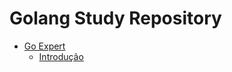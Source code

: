 # Golang Study Repository

- [Go Expert](https://github.com/dyhalmeida/go-study/tree/study/go-expert-fc)
    - [Introdução](https://github.com/dyhalmeida/go-study/tree/study/go-expert/what-is-the-go-language)
